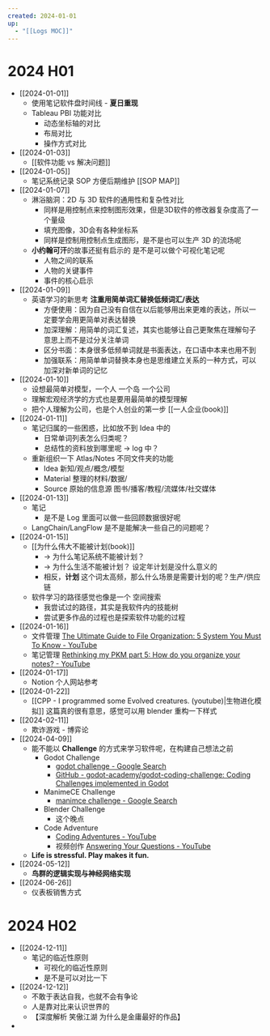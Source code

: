 ```yaml
---
created: 2024-01-01
up:
  - "[[Logs MOC]]"
---
```


# 2024 H01

- [[2024-01-01]]
	- 使用笔记软件盘时间线 - **夏日重现**
	- Tableau PBI 功能对比 
		- 动态坐标轴的对比
		- 布局对比
		- 操作方式对比
- [[2024-01-03]]
	- [[软件功能 vs 解决问题]] 
- [[2024-01-05]]
	- 笔记系统记录 SOP 方便后期维护 [[SOP MAP]]
- [[2024-01-07]]
	- 淋浴脑洞：2D 与 3D 软件的通用性和复杂性对比
		- 同样是用控制点来控制图形效果，但是3D软件的修改器复杂度高了一个量级
		- 填充图像，3D会有各种坐标系
		- 同样是控制用控制点生成图形，是不是也可以生产 3D 的流场呢
	-  **小约翰可汗**的故事还挺有启示的 是不是可以做个可视化笔记呢
		- 人物之间的联系
		- 人物的关键事件
		- 事件的核心启示
- [[2024-01-09]]
	-  英语学习的新思考 **注重用简单词汇替换低频词汇/表达**
		- 方便使用：因为自己没有自信在以后能够用出来更难的表达，所以一定要学会用更简单对表达替换
		- 加深理解：用简单的词汇复述，其实也能够让自己更聚焦在理解句子意思上而不是过分关注单词
		- 区分书面：本身很多低频单词就是书面表达，在口语中本来也用不到
		- 加强联系：用简单单词替换本身也是思维建立关系的一种方式，可以加深对新单词的记忆
- [[2024-01-10]]
	- 设想最简单对模型，一个人 一个岛 一个公司  
	- 理解宏观经济学的方式也是要用最简单的模型理解
	- 把个人理解为公司，也是个人创业的第一步 [[一人企业(book)]]
- [[2024-01-11]]
	- 笔记归属的一些困惑，比如放不到 Idea 中的
		- 日常单词列表怎么归类呢？
		- 总结性的资料放到哪里呢 -> log 中？
	- 重新组织一下 Atlas/Notes 不同文件夹的功能
		- Idea 新知/观点/概念/模型
		- Material 整理的材料/数据/
		- Source 原始的信息源 图书/播客/教程/流媒体/社交媒体
- [[2024-01-13]]
	- 笔记
		- 是不是 Log 里面可以做一些回顾数据很好呢
	- LangChain/LangFlow 是不是能解决一些自己的问题呢？
- [[2024-01-15]]
	- [[为什么伟大不能被计划(book)]]
		- -> 为什么笔记系统不能被计划？
		- -> 为什么生活不能被计划？  设定年计划是没什么意义的
		- 相反，**计划** 这个词太高频，那么什么场景是需要计划的呢？生产/供应链 
	- 软件学习的路径感觉也像是一个 空间搜索 
		- 我尝试过的路径，其实是我软件内的技能树
		- 尝试更多作品的过程也是探索软件功能的过程
- [[2024-01-16]]
	- 文件管理 [The Ultimate Guide to File Organization: 5 System You Must To Know - YouTube](https://www.youtube.com/watch?v=WtKeeDYA_2I&t=155s)
	- 笔记管理 [Rethinking my PKM part 5: How do you organize your notes? - YouTube](https://www.youtube.com/watch?v=AtdAAD47aQY)
- [[2024-01-17]]
	- Notion 个人网站参考
- [[2024-01-22]]
	- [[CPP - I programmed some Evolved creatures. (youtube)|生物进化模拟]] 这篇真的很有意思，感觉可以用 blender 重构一下样式
- [[2024-02-11]]
	- 欺诈游戏 - 博弈论
- [[2024-04-09]]
	- 能不能以 **Challenge** 的方式来学习软件呢，在构建自己想法之前
		- Godot Challenge 
			- [godot challenge - Google Search](https://www.google.com/search?q=godot+challenge&newwindow=1&sca_esv=635483f0705dd420&sca_upv=1&sxsrf=ACQVn09GRfCcZpjkFguC3heqkQZv1_-Ovw%3A1712629006016&ei=DqUUZr5QnoKb1w-WnK6ABQ&oq=godot+challange&gs_lp=Egxnd3Mtd2l6LXNlcnAiD2dvZG90IGNoYWxsYW5nZSoCCAAyBxAhGAoYoAEyBxAhGAoYoAFIlkRQtQdYhTdwAXgBkAEAmAHSA6AB9B2qAQUzLTguMrgBA8gBAPgBAZgCC6ACjB7CAgcQIxiwAxgnwgIKEAAYRxjWBBiwA8ICDBAjGIAEGIoFGBMYJ8ICChAAGIAEGIoFGEPCAgcQABiABBgMwgIFEAAYgATCAggQABiABBjLAcICCBAAGIAEGKIEwgIHEAAYgAQYDZgDAIgGAZAGCpIHBzEuMy04LjKgB90Y&sclient=gws-wiz-serp)
			- [GitHub - godot-academy/godot-coding-challenge: Coding Challenges implemented in Godot](https://github.com/godot-academy/godot-coding-challenge)
		- ManimeCE Challenge
			- [manimce challenge - Google Search](https://www.google.com/search?q=manimce+challenge&oq=manimce+challe&gs_lcrp=EgZjaHJvbWUqCQgBECEYChigATIGCAAQRRg5MgkIARAhGAoYoAEyCQgCECEYChigATIJCAMQIRgKGKAB0gEJMTUzNjFqMGo0qAIAsAIB&sourceid=chrome&ie=UTF-8)
		- Blender Challenge
			- 这个晚点
		- Code Adventure
			- [Coding Adventures - YouTube](https://www.youtube.com/playlist?list=PLFt_AvWsXl0ehjAfLFsp1PGaatzAwo0uK)
			- 视频创作 [Answering Your Questions - YouTube](https://www.youtube.com/watch?v=kIMHRQWorkE)
	- **Life is stressful. Play makes it fun.**
- [[2024-05-12]]
	- **鸟群的逻辑实现与神经网络实现**
- [[2024-06-26]]
	- 仪表板销售方式


# 2024 H02


- [[2024-12-11]] 
	- 笔记的临近性原则
		- 可视化的临近性原则
		- 是不是可以对比一下
- [[2024-12-12]]
	- 不敢于表达自我，也就不会有争论
	- 人是靠对比来认识世界的
	- 【深度解析 笑傲江湖 为什么是金庸最好的作品】
- 
